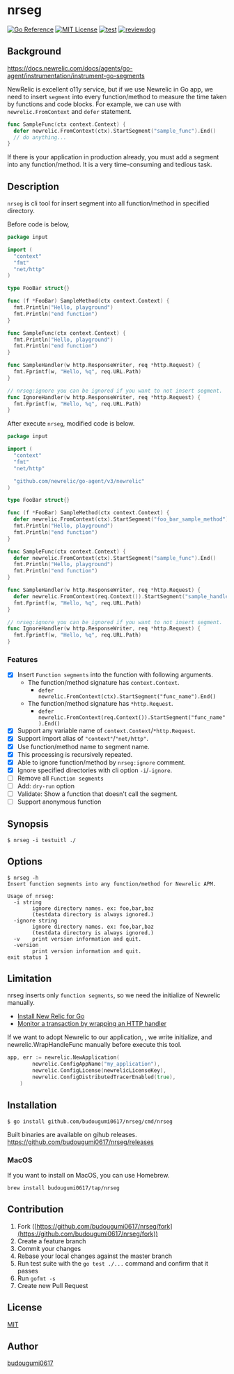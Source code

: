 nrseg
===
[![Go Reference](https://pkg.go.dev/badge/github.com/budougumi0617/nrseg.svg)](https://pkg.go.dev/github.com/budougumi0617/nrseg)
[![MIT License](http://img.shields.io/badge/license-MIT-blue.svg?style=flat-square)](LICENSE)
[![test](https://github.com/budougumi0617/nrseg/workflows/test/badge.svg)](https://github.com/budougumi0617/nrseg/actions?query=workflow%3Atest)
[![reviewdog](https://github.com/budougumi0617/nrseg/workflows/reviewdog/badge.svg)](https://github.com/budougumi0617/nrseg/actions?query=workflow%3Areviewdog)

## Background
https://docs.newrelic.com/docs/agents/go-agent/instrumentation/instrument-go-segments

NewRelic is excellent o11y service, but if we use Newrelic in Go app, we need to insert `segment` into every function/method to measure the time taken by functions and code blocks.
For example, we can use with `newrelic.FromContext` and `defer` statement.

```go
func SampleFunc(ctx context.Context) {
  defer newrelic.FromContext(ctx).StartSegment("sample_func").End()
  // do anything...
}
```

If there is your application in production already, you must add a segment into any function/method. It is a very time-consuming and tedious task.

## Description
`nrseg` is cli tool for insert segment into all function/method in specified directory.

Before code is below,
```go
package input

import (
  "context"
  "fmt"
  "net/http"
)

type FooBar struct{}

func (f *FooBar) SampleMethod(ctx context.Context) {
  fmt.Println("Hello, playground")
  fmt.Println("end function")
}

func SampleFunc(ctx context.Context) {
  fmt.Println("Hello, playground")
  fmt.Println("end function")
}

func SampleHandler(w http.ResponseWriter, req *http.Request) {
  fmt.Fprintf(w, "Hello, %q", req.URL.Path)
}

// nrseg:ignore you can be ignored if you want to not insert segment.
func IgnoreHandler(w http.ResponseWriter, req *http.Request) {
  fmt.Fprintf(w, "Hello, %q", req.URL.Path)
}
```

After execute `nrseg`, modified code is below. 

```go
package input

import (
  "context"
  "fmt"
  "net/http"

  "github.com/newrelic/go-agent/v3/newrelic"
)

type FooBar struct{}

func (f *FooBar) SampleMethod(ctx context.Context) {
  defer newrelic.FromContext(ctx).StartSegment("foo_bar_sample_method").End()
  fmt.Println("Hello, playground")
  fmt.Println("end function")
}

func SampleFunc(ctx context.Context) {
  defer newrelic.FromContext(ctx).StartSegment("sample_func").End()
  fmt.Println("Hello, playground")
  fmt.Println("end function")
}

func SampleHandler(w http.ResponseWriter, req *http.Request) {
  defer newrelic.FromContext(req.Context()).StartSegment("sample_handler").End()
  fmt.Fprintf(w, "Hello, %q", req.URL.Path)
}

// nrseg:ignore you can be ignored if you want to not insert segment.
func IgnoreHandler(w http.ResponseWriter, req *http.Request) {
  fmt.Fprintf(w, "Hello, %q", req.URL.Path)
}
```

### Features
- [x] Insert `Function segments` into the function with following arguments.
  - The function/method signature has `context.Context`.
    - `defer newrelic.FromContext(ctx).StartSegment("func_name").End()`
  - The function/method signature has `*http.Request`.
      - `defer newrelic.FromContext(req.Context()).StartSegment("func_name").End()`
- [x] Support any variable name of `context.Context`/`*http.Request`.
- [x] Support import alias of `"context"`/`"net/http"`.
- [x] Use function/method name to segment name.
- [x] This processing is recursively repeated.
- [x] Able to ignore function/method by `nrseg:ignore` comment.
- [x] Ignore specified directories with cli option `-i`/`-ignore`.
- [ ] Remove all `Function segments`
- [ ] Add: `dry-run` option
- [ ] Validate: Show a function that doesn't call the segment.
- [ ] Support anonymous function

## Synopsis
```
$ nrseg -i testuitl ./
```

## Options

```
$ nrseg -h
Insert function segments into any function/method for Newrelic APM.

Usage of nrseg:
  -i string
        ignore directory names. ex: foo,bar,baz
        (testdata directory is always ignored.)
  -ignore string
        ignore directory names. ex: foo,bar,baz
        (testdata directory is always ignored.)
  -v    print version information and quit.
  -version
        print version information and quit.
exit status 1

```

## Limitation
nrseg inserts only `function segments`, so we need the initialize of Newrelic manually. 

- [Install New Relic for Go][segment]
- [Monitor a transaction by wrapping an HTTP handler][nr_handler]

[nr_handler]: https://docs.newrelic.com/docs/agents/go-agent/instrumentation/instrument-go-transactions#http-handler-txns
[segment]: https://docs.newrelic.com/docs/agents/go-agent/installation/install-new-relic-go

If we want to adopt Newrelic to our application, , we write initialize, and newrelic.WrapHandleFunc manually before execute this tool.
```go
app, err := newrelic.NewApplication(
		newrelic.ConfigAppName("my_application"),
		newrelic.ConfigLicense(newrelicLicenseKey),
		newrelic.ConfigDistributedTracerEnabled(true),
	)
```

## Installation

```
$ go install github.com/budougumi0617/nrseg/cmd/nrseg
```

Built binaries are available on gihub releases. https://github.com/budougumi0617/nrseg/releases

### MacOS
If you want to install on MacOS, you can use Homebrew.
```
brew install budougumi0617/tap/nrseg
```

## Contribution
1. Fork ([https://github.com/budougumi0617/nrseg/fork](https://github.com/budougumi0617/nrseg/fork))
2. Create a feature branch
3. Commit your changes
4. Rebase your local changes against the master branch
5. Run test suite with the `go test ./...` command and confirm that it passes
6. Run `gofmt -s`
7. Create new Pull Request

## License

[MIT](https://github.com/budougumi0617/nrseg/blob/master/LICENSE)

## Author
[budougumi0617](https://github.com/budougumi0617)


